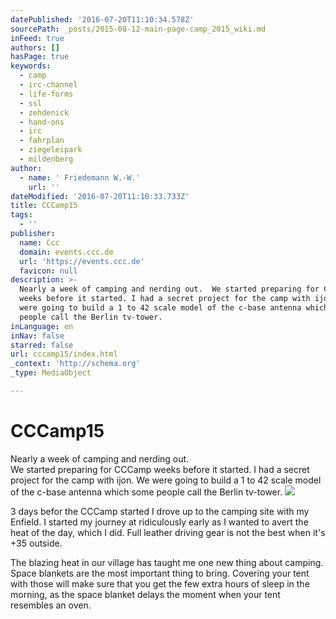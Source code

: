 ```yaml
---
datePublished: '2016-07-20T11:10:34.578Z'
sourcePath: _posts/2015-08-12-main-page-camp_2015_wiki.md
inFeed: true
authors: []
hasPage: true
keywords:
  - camp
  - irc-channel
  - life-forms
  - ssl
  - zehdenick
  - hand-ons
  - irc
  - fahrplan
  - ziegeleipark
  - mildenberg
author:
  - name: ' Friedemann W.-W.'
    url: ''
dateModified: '2016-07-20T11:10:33.733Z'
title: CCCamp15
tags:
  - ''
publisher:
  name: Ccc
  domain: events.ccc.de
  url: 'https://events.ccc.de'
  favicon: null
description: >-
  Nearly a week of camping and nerding out.  We started preparing for CCCamp
  weeks before it started. I had a secret project for the camp with ijon. We
  were going to build a 1 to 42 scale model of the c-base antenna which some
  people call the Berlin tv-tower.
inLanguage: en
inNav: false
starred: false
url: cccamp15/index.html
_context: 'http://schema.org'
_type: MediaObject

---
```

# CCCamp15

Nearly a week of camping and nerding out.   
We started preparing for CCCamp weeks before it started. I had a secret project for the camp with ijon. We were going to build a 1 to 42 scale model of the c-base antenna which some people call the Berlin tv-tower.
![](https://s3-us-west-2.amazonaws.com/the-grid-img/p/2ea4cb2f9a64bcac3abb1cf83f636f2940e1bd71.jpg)

3 days befor the CCCamp started I drove up to the camping site with my Enfield. I started my journey at ridiculously early as I wanted to avert the heat of the day, which I did. Full leather driving gear is not the best when it's +35 outside.

The blazing heat in our village has taught me one new thing about camping. Space blankets are the most important thing to bring. Covering your tent with those will make sure that you get the few extra hours of sleep in the morning, as the space blanket delays the moment when your tent resembles an oven.